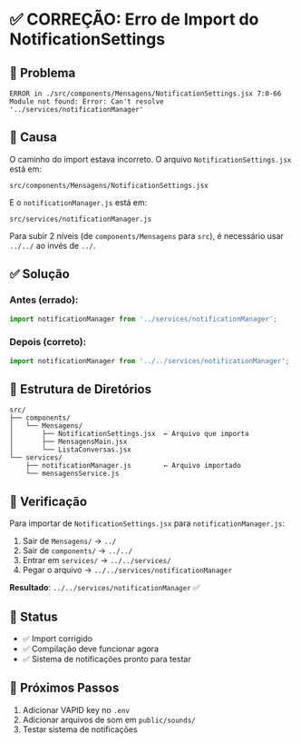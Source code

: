 # ✅ CORREÇÃO: Erro de Import do NotificationSettings

## 🐛 Problema
```
ERROR in ./src/components/Mensagens/NotificationSettings.jsx 7:0-66
Module not found: Error: Can't resolve '../services/notificationManager'
```

## 🔧 Causa
O caminho do import estava incorreto. O arquivo `NotificationSettings.jsx` está em:
```
src/components/Mensagens/NotificationSettings.jsx
```

E o `notificationManager.js` está em:
```
src/services/notificationManager.js
```

Para subir 2 níveis (de `components/Mensagens` para `src`), é necessário usar `../../` ao invés de `../`.

## ✅ Solução

### Antes (errado):
```javascript
import notificationManager from '../services/notificationManager';
```

### Depois (correto):
```javascript
import notificationManager from '../../services/notificationManager';
```

## 📁 Estrutura de Diretórios
```
src/
├── components/
│   └── Mensagens/
│       ├── NotificationSettings.jsx  ← Arquivo que importa
│       ├── MensagensMain.jsx
│       └── ListaConversas.jsx
└── services/
    ├── notificationManager.js        ← Arquivo importado
    └── mensagensService.js
```

## 🎯 Verificação

Para importar de `NotificationSettings.jsx` para `notificationManager.js`:
1. Sair de `Mensagens/` → `../`
2. Sair de `components/` → `../../`
3. Entrar em `services/` → `../../services/`
4. Pegar o arquivo → `../../services/notificationManager`

**Resultado**: `../../services/notificationManager` ✅

## 🚀 Status
- ✅ Import corrigido
- ✅ Compilação deve funcionar agora
- ✅ Sistema de notificações pronto para testar

## 📝 Próximos Passos
1. Adicionar VAPID key no `.env`
2. Adicionar arquivos de som em `public/sounds/`
3. Testar sistema de notificações
